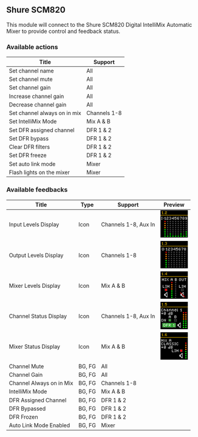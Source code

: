 ## Shure SCM820

This module will connect to the Shure SCM820 Digital IntelliMix Automatic Mixer to provide control and feedback status.

### Available actions

| Title                        | Support      |
| ---------------------------- | ------------ |
| Set channel name             | All          |
| Set channel mute             | All          |
| Set channel gain             | All          |
| Increase channel gain        | All          |
| Decrease channel gain        | All          |
| Set channel always on in mix | Channels 1-8 |
| Set IntelliMix Mode          | Mix A & B    |
| Set DFR assigned channel     | DFR 1 & 2    |
| Set DFR bypass               | DFR 1 & 2    |
| Clear DFR filters            | DFR 1 & 2    |
| Set DFR freeze               | DFR 1 & 2    |
| Set auto link mode           | Mixer        |
| Flash lights on the mixer    | Mixer        |

### Available feedbacks

| Title                    | Type   | Support              | Preview                                                     |
| ------------------------ | ------ | -------------------- | ----------------------------------------------------------- |
| Input Levels Display     | Icon   | Channels 1-8, Aux In | ![Input Levels Display](icons/example-input-levels.png)     |
| Output Levels Display    | Icon   | Channels 1-8         | ![Output Levels Display](icons/example-output-levels.png)   |
| Mixer Levels Display     | Icon   | Mix A & B            | ![Mixer Levels Display](icons/example-mixer-levels.png)     |
| Channel Status Display   | Icon   | Channels 1-8, Aux In | ![Channel Status Display](icons/example-channel-status.png) |
| Mixer Status Display     | Icon   | Mix A & B            | ![Mixer Status Display](icons/example-mixer-status.png)     |
| Channel Mute             | BG, FG | All                  |                                                             |
| Channel Gain             | BG, FG | All                  |                                                             |
| Channel Always on in Mix | BG, FG | Channels 1-8         |                                                             |
| IntelliMix Mode          | BG, FG | Mix A & B            |                                                             |
| DFR Assigned Channel     | BG, FG | DFR 1 & 2            |                                                             |
| DFR Bypassed             | BG, FG | DFR 1 & 2            |                                                             |
| DFR Frozen               | BG, FG | DFR 1 & 2            |                                                             |
| Auto Link Mode Enabled   | BG, FG | Mixer                |                                                             |
